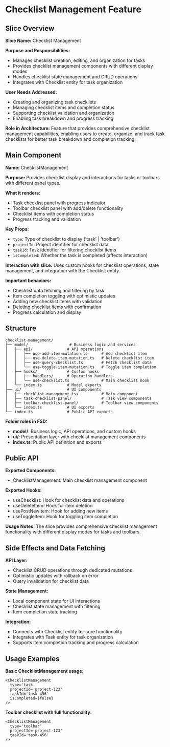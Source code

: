 # Checklist Management Feature

## Slice Overview

**Slice Name:** Checklist Management

**Purpose and Responsibilities:**

- Manages checklist creation, editing, and organization for tasks
- Provides checklist management components with different display modes
- Handles checklist state management and CRUD operations
- Integrates with Checklist entity for task organization

**User Needs Addressed:**

- Creating and organizing task checklists
- Managing checklist items and completion status
- Supporting checklist validation and organization
- Enabling task breakdown and progress tracking

**Role in Architecture:**
Feature that provides comprehensive checklist management capabilities, enabling users to create, organize, and track task checklists for better task breakdown and completion tracking.

## Main Component

**Name:** ChecklistManagement

**Purpose:** Provides checklist display and interactions for tasks or toolbars with different panel types.

**What it renders:**

- Task checklist panel with progress indicator
- Toolbar checklist panel with add/delete functionality
- Checklist items with completion status
- Progress tracking and validation

**Key Props:**

- `type`: Type of checklist to display ('task' | 'toolbar')
- `projectId`: Project identifier for checklist data
- `taskId`: Task identifier for filtering checklist items
- `isCompleted`: Whether the task is completed (affects interaction)

**Interaction with slice:**
Uses custom hooks for checklist operations, state management, and integration with the Checklist entity.

**Important behaviors:**

- Checklist data fetching and filtering by task
- Item completion toggling with optimistic updates
- Adding new checklist items with validation
- Deleting checklist items with confirmation
- Progress calculation and display

## Structure

```
checklist-management/
├── model/                  # Business logic and services
│   ├── api/               # API operations
│   │   ├── use-add-item-mutation.ts      # Add checklist item
│   │   ├── use-delete-item-mutation.ts   # Delete checklist item
│   │   ├── use-query-checklist.ts        # Fetch checklist data
│   │   └── use-toggle-item-mutation.ts   # Toggle item completion
│   ├── hooks/             # Custom hooks
│   │   ├── handlers/      # Operation handlers
│   │   └── use-checklist.ts              # Main checklist hook
│   └── index.ts           # Model exports
├── ui/                    # UI components
│   ├── checklist-management.tsx          # Main component
│   ├── task-checklist-panel/             # Task view components
│   ├── toolbar-checklist-panel/          # Toolbar view components
│   └── index.ts           # UI exports
└── index.ts               # Public API exports
```

**Folder roles in FSD:**

- **model/**: Business logic, API operations, and custom hooks
- **ui/**: Presentation layer with checklist management components
- **index.ts**: Public API definition and exports

## Public API

**Exported Components:**

- ChecklistManagement: Main checklist management component

**Exported Hooks:**

- useChecklist: Hook for checklist data and operations
- useDeleteItem: Hook for item deletion
- usePostNewItem: Hook for adding new items
- useToggleItem: Hook for toggling item completion

**Usage Notes:**
The slice provides comprehensive checklist management functionality with different display modes for tasks and toolbars.

## Side Effects and Data Fetching

**API Layer:**

- Checklist CRUD operations through dedicated mutations
- Optimistic updates with rollback on error
- Query invalidation for checklist data

**State Management:**

- Local component state for UI interactions
- Checklist state management with filtering
- Item completion state tracking

**Integration:**

- Connects with Checklist entity for core functionality
- Integrates with Task entity for task organization
- Supports item completion tracking and progress calculation

## Usage Examples

**Basic ChecklistManagement usage:**

```tsx
<ChecklistManagement
  type='task'
  projectId='project-123'
  taskId='task-456'
  isCompleted={false}
/>
```

**Toolbar checklist with full functionality:**

```tsx
<ChecklistManagement
  type='toolbar'
  projectId='project-123'
  taskId='task-456'
/>
```
